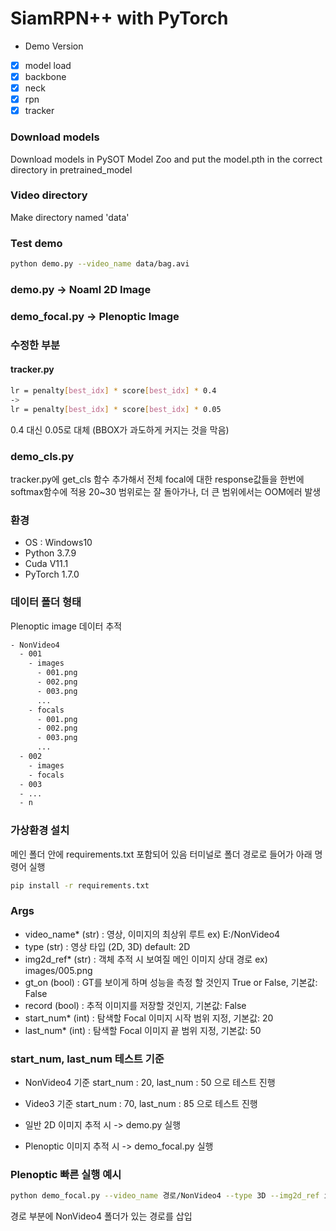 # SiamRPN++ with PyTorch

- Demo Version

- [x] model load
- [x] backbone
- [x] neck
- [x] rpn
- [x] tracker

### Download models

Download models in PySOT Model Zoo and put the model.pth in the correct directory in pretrained_model

### Video directory

Make directory named 'data'

### Test demo

```bash
python demo.py --video_name data/bag.avi
```

### demo.py -> Noaml 2D Image

### demo_focal.py -> Plenoptic Image

### 수정한 부분

#### tracker.py

```bash
lr = penalty[best_idx] * score[best_idx] * 0.4
->
lr = penalty[best_idx] * score[best_idx] * 0.05
```

0.4 대신 0.05로 대체 (BBOX가 과도하게 커지는 것을 막음)

### demo_cls.py

tracker.py에 get_cls 함수 추가해서
전체 focal에 대한 response값들을 한번에 softmax함수에 적용
20~30 범위로는 잘 돌아가나, 더 큰 범위에서는 OOM에러 발생

### 환경
- OS : Windows10
- Python 3.7.9
- Cuda V11.1
- PyTorch 1.7.0

### 데이터 폴더 형태

Plenoptic image 데이터 추적

```bash
- NonVideo4
  - 001
    - images
      - 001.png
      - 002.png
      - 003.png
      ...
    - focals
      - 001.png
      - 002.png
      - 003.png
      ...
  - 002
    - images
    - focals
  - 003
  - ...
  - n
```

### 가상환경 설치

메인 폴더 안에 requirements.txt 포함되어 있음
터미널로 폴더 경로로 들어가 아래 명령어 실행

```bash
pip install -r requirements.txt
```

### Args

- video_name* (str) : 영상, 이미지의 최상위 루트 ex) E:/NonVideo4
- type        (str) : 영상 타입 (2D, 3D) default: 2D
- img2d_ref*   (str) : 객체 추적 시 보여질 메인 이미지 상대 경로 ex) images/005.png
- gt_on      (bool) : GT를 보이게 하며 성능을 측정 할 것인지 True or False, 기본값: False
- record      (bool) : 추적 이미지를 저장할 것인지, 기본값: False
- start_num*    (int) : 탐색할 Focal 이미지 시작 범위 지정, 기본값: 20
- last_num*     (int) : 탐색할 Focal 이미지 끝 범위 지정, 기본값: 50


### start_num, last_num 테스트 기준

- NonVideo4 기준
start_num : 20, last_num : 50 으로 테스트 진행

- Video3 기준
start_num : 70, last_num : 85 으로 테스트 진행


- 일반 2D 이미지 추적 시 -> demo.py 실행

- Plenoptic 이미지 추적 시 -> demo_focal.py 실행


### Plenoptic 빠른 실행 예시

```bash
python demo_focal.py --video_name 경로/NonVideo4 --type 3D --img2d_ref images/005.png
```

경로 부분에 NonVideo4 폴더가 있는 경로를 삽입
